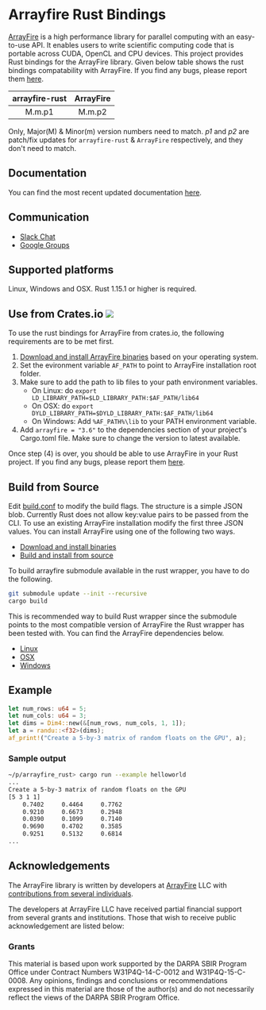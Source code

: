 # Arrayfire Rust Bindings

[ArrayFire](https://github.com/arrayfire/arrayfire) is a high performance
library for parallel computing with an easy-to-use API. It enables users
to write scientific computing code that is portable across CUDA, OpenCL
and CPU devices. This project provides Rust bindings for the ArrayFire
library. Given below table shows the rust bindings compatability with
ArrayFire.  If you find any bugs, please report them
[here](https://github.com/arrayfire/arrayfire-rust/issues).

| arrayfire-rust | ArrayFire |
|:--------------:|:---------:|
|         M.m.p1 |    M.m.p2 |

Only, Major(M) & Minor(m) version numbers need to match. *p1* and *p2*
are patch/fix updates for `arrayfire-rust` & `ArrayFire` respectively,
and they don't need to match.

## Documentation

You can find the most recent updated documentation
[here](http://arrayfire.github.io/arrayfire-rust/arrayfire/index.html).

## Communication

* [Slack Chat](https://join.slack.com/t/arrayfire-org/shared_invite/MjI4MjIzMDMzMTczLTE1MDI5ODg4NzYtN2QwNGE3ODA5OQ)
* [Google Groups](https://groups.google.com/forum/#!forum/arrayfire-users)

## Supported platforms

Linux, Windows and OSX. Rust 1.15.1 or higher is required.

## Use from Crates.io [![](http://meritbadge.herokuapp.com/arrayfire)](https://crates.io/crates/arrayfire)

To use the rust bindings for ArrayFire from crates.io, the following
requirements are to be met first.

1. [Download and install ArrayFire binaries](https://arrayfire.com/download)
   based on your operating system.
2. Set the evironment variable `AF_PATH` to point to ArrayFire installation
   root folder.
3. Make sure to add the path to lib files to your path environment variables.
    - On Linux: do `export LD_LIBRARY_PATH=$LD_LIBRARY_PATH:$AF_PATH/lib64`
    - On OSX: do `export DYLD_LIBRARY_PATH=$DYLD_LIBRARY_PATH:$AF_PATH/lib64`
    - On Windows: Add `%AF_PATH%\lib` to your PATH environment variable.
4. Add `arrayfire = "3.6"` to the dependencies section of your project's
   Cargo.toml file. Make sure to change the version to latest available.

Once step (4) is over, you should be able to use ArrayFire in your Rust
project. If you find any bugs, please report them
[here](https://github.com/arrayfire/arrayfire-rust/issues).

## Build from Source

Edit [build.conf](build.conf) to modify the build flags. The structure is a
simple JSON blob. Currently Rust does not allow key:value pairs to be passed
from the CLI. To use an existing ArrayFire installation modify the first three
JSON values. You can install ArrayFire using one of the following two ways.

- [Download and install binaries](https://arrayfire.com/download)
- [Build and install from source](https://github.com/arrayfire/arrayfire)

To build arrayfire submodule available in the rust wrapper, you have to do
the following.

```bash
git submodule update --init --recursive
cargo build
```
This is recommended way to build Rust wrapper since the submodule points to
the most compatible version of ArrayFire the Rust wrapper has been tested with.
You can find the ArrayFire dependencies below.

- [Linux](https://github.com/arrayfire/arrayfire/wiki/Build-Instructions-for-Linux)
- [OSX](https://github.com/arrayfire/arrayfire/wiki/Build-Instructions-for-OSX)
- [Windows](https://github.com/arrayfire/arrayfire/wiki/Build-Instructions-for-Windows)

## Example

```rust
let num_rows: u64 = 5;
let num_cols: u64 = 3;
let dims = Dim4::new(&[num_rows, num_cols, 1, 1]);
let a = randu::<f32>(dims);
af_print!("Create a 5-by-3 matrix of random floats on the GPU", a);
```

### Sample output

```bash
~/p/arrayfire_rust> cargo run --example helloworld
...
Create a 5-by-3 matrix of random floats on the GPU
[5 3 1 1]
    0.7402     0.4464     0.7762
    0.9210     0.6673     0.2948
    0.0390     0.1099     0.7140
    0.9690     0.4702     0.3585
    0.9251     0.5132     0.6814
...
```

## Acknowledgements

The ArrayFire library is written by developers at
[ArrayFire](http://arrayfire.com) LLC with
[contributions from several individuals](https://github.com/arrayfire/arrayfire_rust/graphs/contributors).

The developers at ArrayFire LLC have received partial financial support
from several grants and institutions. Those that wish to receive public
acknowledgement are listed below:

<!--
The following section contains acknowledgements for grant funding. In most
circumstances, the specific phrasing of the text is mandated by the grant
provider. Thus these acknowledgements must remain intact without modification.
-->

### Grants

This material is based upon work supported by the DARPA SBIR Program Office
under Contract Numbers W31P4Q-14-C-0012 and W31P4Q-15-C-0008.
Any opinions, findings and conclusions or recommendations expressed in this
material are those of the author(s) and do not necessarily reflect the views of
the DARPA SBIR Program Office.
